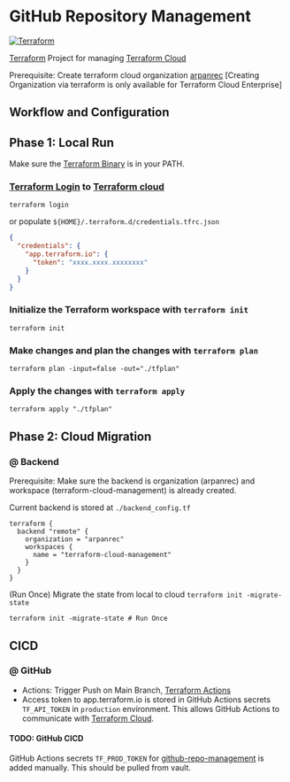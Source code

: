 # GitHub Repository Management

[![Terraform](https://github.com/arpanrec/terraform-cloud-management/actions/workflows/terraform.yml/badge.svg)](https://github.com/arpanrec/terraform-cloud-management/actions/workflows/terraform.yml)

[Terraform](https://www.terraform.io) Project for managing [Terraform Cloud](https://app.terraform.io/app/arpanrec/workspaces)

Prerequisite: Create terraform cloud organization [arpanrec](./vars_arpanrec_tf_cloud_oraganization.tf) [Creating Organization via terraform is only available for Terraform Cloud Enterprise]

## Workflow and Configuration

## Phase 1: Local Run

Make sure the [Terraform Binary](https://www.terraform.io/downloads) is in your PATH.

### [Terraform Login](https://www.terraform.io/cli/commands/login) to [Terraform cloud](https://app.terraform.io/app/arpanrec)

```shell
terraform login
```

or
populate `${HOME}/.terraform.d/credentials.tfrc.json`

```json
{
  "credentials": {
    "app.terraform.io": {
      "token": "xxxx.xxxx.xxxxxxxx"
    }
  }
}
```

### Initialize the Terraform workspace with `terraform init`

```shell
terraform init
```

### Make changes and plan the changes with `terraform plan`

```shell
terraform plan -input=false -out="./tfplan"
```

### Apply the changes with `terraform apply`

```shell
terraform apply "./tfplan"
```

## Phase 2: Cloud Migration

### @ Backend

Prerequisite: Make sure the backend is organization (arpanrec) and workspace (terraform-cloud-management) is already created.

Current backend is stored at `./backend_config.tf`

```hcl
terraform {
  backend "remote" {
    organization = "arpanrec"
    workspaces {
      name = "terraform-cloud-management"
    }
  }
}
```

(Run Once) Migrate the state from local to cloud `terraform init -migrate-state`

```shell
terraform init -migrate-state # Run Once
```

## CICD

### @ GitHub

* Actions: Trigger Push on Main Branch, [Terraform Actions](.github/workflows/terraform.yml)
* Access token to app.terraform.io is stored in GitHub Actions secrets `TF_API_TOKEN` in `production` environment.
This allows GitHub Actions to communicate with [Terraform Cloud](https://app.terraform.io/app/arpanrec/workspaces/terraform-cloud-management).

#### TODO: GitHub CICD

GitHub Actions secrets `TF_PROD_TOKEN` for [github-repo-management](https://github.com/arpanrec/terraform-cloud-management) is added manually. This should be pulled from vault.
